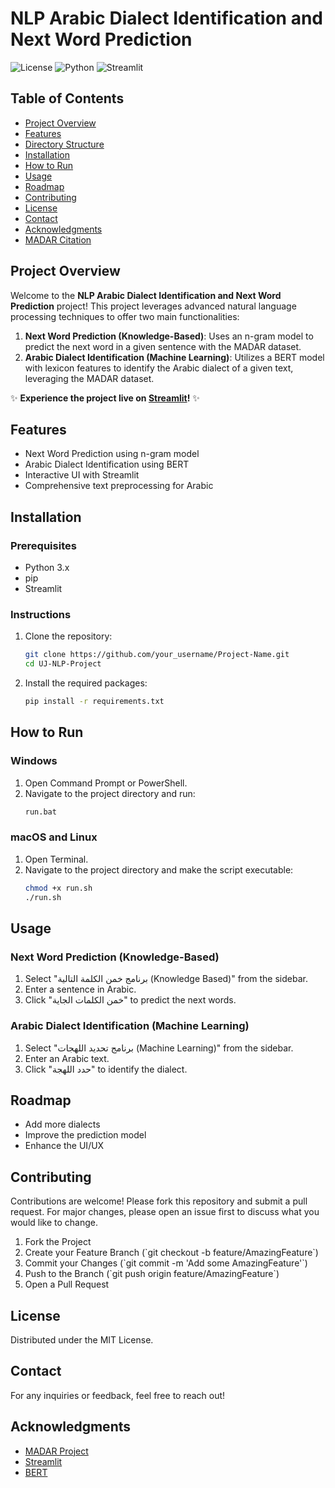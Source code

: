
# NLP Arabic Dialect Identification and Next Word Prediction

![License](https://img.shields.io/badge/license-MIT-blue.svg)
![Python](https://img.shields.io/badge/python-v3.8+-blue.svg)
![Streamlit](https://img.shields.io/badge/streamlit-v0.84.0+-red.svg)

## Table of Contents
- [Project Overview](#project-overview)
- [Features](#features)
- [Directory Structure](#directory-structure)
- [Installation](#installation)
- [How to Run](#how-to-run)
- [Usage](#usage)
- [Roadmap](#roadmap)
- [Contributing](#contributing)
- [License](#license)
- [Contact](#contact)
- [Acknowledgments](#acknowledgments)
- [MADAR Citation](#madar-citation)

## Project Overview

Welcome to the **NLP Arabic Dialect Identification and Next Word Prediction** project! This project leverages advanced natural language processing techniques to offer two main functionalities:
1. **Next Word Prediction (Knowledge-Based)**: Uses an n-gram model to predict the next word in a given sentence with the MADAR dataset.
2. **Arabic Dialect Identification (Machine Learning)**: Utilizes a BERT model with lexicon features to identify the Arabic dialect of a given text, leveraging the MADAR dataset.

✨ **Experience the project live on [Streamlit](https://uj-nlp-project-maan-sulaimani.streamlit.app/)!** ✨

## Features
- Next Word Prediction using n-gram model
- Arabic Dialect Identification using BERT
- Interactive UI with Streamlit
- Comprehensive text preprocessing for Arabic

## Installation

### Prerequisites
- Python 3.x
- pip
- Streamlit

### Instructions
1. Clone the repository:
    ```sh
    git clone https://github.com/your_username/Project-Name.git
    cd UJ-NLP-Project
    ```
2. Install the required packages:
    ```sh
    pip install -r requirements.txt
    ```

## How to Run

### Windows
1. Open Command Prompt or PowerShell.
2. Navigate to the project directory and run:
    ```cmd
    run.bat
    ```

### macOS and Linux
1. Open Terminal.
2. Navigate to the project directory and make the script executable:
    ```sh
    chmod +x run.sh
    ./run.sh
    ```

## Usage

### Next Word Prediction (Knowledge-Based)
1. Select "برنامج خمن الكلمة التالية (Knowledge Based)" from the sidebar.
2. Enter a sentence in Arabic.
3. Click "خمن الكلمات الجاية" to predict the next words.

### Arabic Dialect Identification (Machine Learning)
1. Select "برنامج تحديد اللهجات (Machine Learning)" from the sidebar.
2. Enter an Arabic text.
3. Click "حدد اللهجة" to identify the dialect.

## Roadmap
- Add more dialects
- Improve the prediction model
- Enhance the UI/UX

## Contributing
Contributions are welcome! Please fork this repository and submit a pull request. For major changes, please open an issue first to discuss what you would like to change.

1. Fork the Project
2. Create your Feature Branch (\`git checkout -b feature/AmazingFeature\`)
3. Commit your Changes (\`git commit -m 'Add some AmazingFeature'\`)
4. Push to the Branch (\`git push origin feature/AmazingFeature\`)
5. Open a Pull Request

## License
Distributed under the MIT License.

## Contact
For any inquiries or feedback, feel free to reach out!

## Acknowledgments
- [MADAR Project](http://madar.camel-lab.com/)
- [Streamlit](https://www.streamlit.io/)
- [BERT](https://github.com/google-research/bert)
